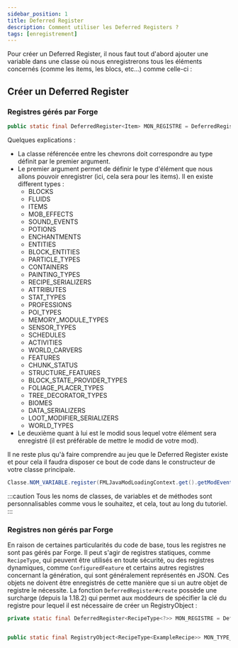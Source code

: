 ```yaml
---
sidebar_position: 1
title: Deferred Register
description: Comment utiliser les Deferred Registers ?
tags: [enregistrement]
---
```


Pour créer un Deferred Register, il nous faut tout d'abord ajouter une variable dans une classe où nous enregistrerons tous les éléments concernés (comme les items, les blocs, etc...) comme celle-ci :

## Créer un Deferred Register

### Registres gérés par Forge

```java 
public static final DeferredRegister<Item> MON_REGISTRE = DeferredRegister.create(ForgeRegistries.ITEMS, "modid");
```

Quelques explications :
- La classe référencée entre les chevrons doit correspondre au type définit par le premier argument.
- Le premier argument permet de définir le type d'élément que nous allons pouvoir enregistrer (ici, cela sera pour les items). Il en existe different types :
    - BLOCKS
    - FLUIDS
    - ITEMS
    - MOB_EFFECTS
    - SOUND_EVENTS
    - POTIONS
    - ENCHANTMENTS
    - ENTITIES
    - BLOCK_ENTITIES
    - PARTICLE_TYPES
    - CONTAINERS
    - PAINTING_TYPES
    - RECIPE_SERIALIZERS
    - ATTRIBUTES
    - STAT_TYPES
    - PROFESSIONS
    - POI_TYPES
    - MEMORY_MODULE_TYPES
    - SENSOR_TYPES
    - SCHEDULES
    - ACTIVITIES
    - WORLD_CARVERS
    - FEATURES
    - CHUNK_STATUS
    - STRUCTURE_FEATURES
    - BLOCK_STATE_PROVIDER_TYPES
    - FOLIAGE_PLACER_TYPES
    - TREE_DECORATOR_TYPES
    - BIOMES
    - DATA_SERIALIZERS
    - LOOT_MODIFIER_SERIALIZERS
    - WORLD_TYPES
- Le deuxième quant à lui est le modid sous lequel votre élément sera enregistré (il est préférable de mettre le modid de votre mod).

Il ne reste plus qu'à faire comprendre au jeu que le Deferred Register existe et pour cela il faudra disposer ce bout de code dans le constructeur de votre classe principale.

```java 
Classe.NOM_VARIABLE.register(FMLJavaModLoadingContext.get().getModEventBus());
```

:::caution
Tous les noms de classes, de variables et de méthodes sont personnalisables comme vous le souhaitez, et cela, tout au long du tutoriel.
:::

### Registres non gérés par Forge

En raison de certaines particularités du code de base, tous les registres ne sont pas gérés par Forge. Il peut s'agir de registres statiques, comme `RecipeType`, qui peuvent être utilisés en toute sécurité, ou des registres dynamiques, comme `ConfiguredFeature` et certains autres registres concernant la génération, qui sont généralement représentés en JSON. Ces objets ne doivent être enregistrés de cette manière que si un autre objet de registre le nécessite. La fonction `DeferredRegister#create` possède une surcharge (depuis la 1.18.2) qui permet aux moddeurs de spécifier la clé du registre pour lequel il est nécessaire de créer un RegistryObject :

```java
private static final DeferredRegister<RecipeType<?>> MON_REGISTRE = DeferredRegister.create(Registry.RECIPE_TYPE_REGISTRY, "modid");


public static final RegistryObject<RecipeType<ExampleRecipe>> MON_TYPE_RECETTE = REGISTER.register("example_recipe_type", () -> new RecipeType<>() {});
```